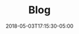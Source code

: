 ---
title: "Blog"
date: 2018-05-03T17:15:30-05:00
dateOfPublication: 
draft: false
authorLink: 
authorName: 
summary: 
---